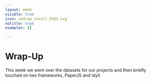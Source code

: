 ```yaml
---
layout: week
visible: true
icon: undraw_result_5583.svg
notitle: true
examples: []

---
```


# Wrap-Up

This week we went over the datasets for our projects and then briefly touched on two frameworks, PaperJS and idyll.
